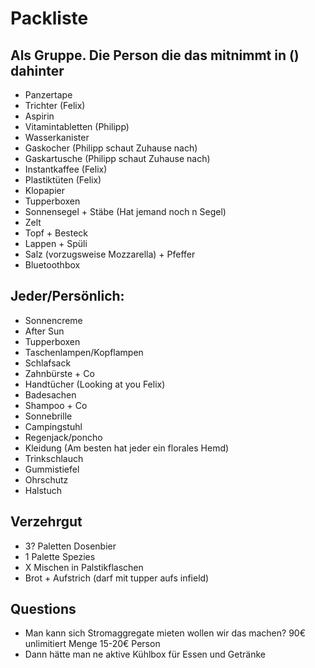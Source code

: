 # Packliste
## Als Gruppe. Die Person die das mitnimmt in () dahinter
- Panzertape
- Trichter (Felix)
- Aspirin
- Vitamintabletten (Philipp)
- Wasserkanister
- Gaskocher (Philipp schaut Zuhause nach)
- Gaskartusche (Philipp schaut Zuhause nach)
- Instantkaffee (Felix)
- Plastiktüten (Felix)
- Klopapier
- Tupperboxen
- Sonnensegel + Stäbe (Hat jemand noch n Segel)
- Zelt
- Topf + Besteck
- Lappen + Spüli
- Salz (vorzugsweise Mozzarella) + Pfeffer
- Bluetoothbox

## Jeder/Persönlich:
- Sonnencreme
- After Sun
- Tupperboxen
- Taschenlampen/Kopflampen
- Schlafsack
- Zahnbürste + Co
- Handtücher (Looking at you Felix)
- Badesachen
- Shampoo + Co
- Sonnebrille
- Campingstuhl
- Regenjack/poncho
- Kleidung (Am besten hat jeder ein florales Hemd)
- Trinkschlauch
- Gummistiefel
- Ohrschutz
- Halstuch
  

## Verzehrgut
- 3? Paletten Dosenbier
- 1 Palette Spezies
- X Mischen in Palstikflaschen
- Brot + Aufstrich (darf mit tupper aufs infield)


## Questions
- Man kann sich Stromaggregate mieten wollen wir das machen? 90€ unlimitiert Menge 15-20€ Person
- Dann hätte man ne aktive Kühlbox für Essen und Getränke
  
